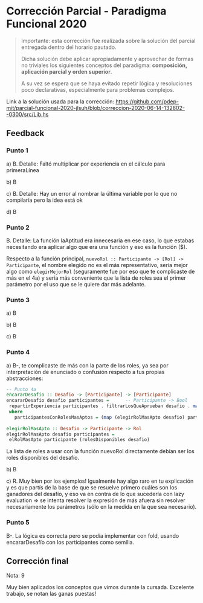 # Corrección Parcial - Paradigma Funcional 2020

> Importante: esta corrección fue realizada sobre la solución del parcial entregada dentro del horario pautado.
>
> Dicha solución debe aplicar apropiadamente y aprovechar de formas no triviales los siguientes conceptos del paradigma: **composición, aplicación parcial y orden superior**.
>
> A su vez se espera que se haya evitado repetir lógica y resoluciones poco declarativas, especialmente para problemas complejos.

Link a la solución usada para la corrección: https://github.com/pdep-mit/parcial-funcional-2020-jlsuh/blob/correccion-2020-06-14-132802--0300/src/Lib.hs

## Feedback

### Punto 1

 a) B. Detalle: Faltó multiplicar por experiencia en el cálculo para primeraLínea

 b) B

 c) B. Detalle: Hay un error al nombrar la última variable por lo que no compilaría pero la idea está ok

 d) B

### Punto 2

B. Detalle: La función laAptitud era innecesaria en ese caso, lo que estabas necesitando era aplicar algo que era una función y eso es la función ($).

Respecto a la función principal, `nuevoRol :: Participante -> [Rol] -> Participante`, el nombre elegido no es el más representativo, sería mejor algo como `elegirMejorRol` (seguramente fue por eso que te complicaste de más en el 4a) y sería más conveniente que la lista de roles sea el primer parámetro por el uso que se le quiere dar más adelante.

### Punto 3

 a) B

 b) B

 c) B

### Punto 4

 a) B-, te complicaste de más con la parte de los roles, ya sea por interpretación de enunciado o confusión respecto a tus propias abstracciones:
 
 ```haskell
 -- Punto 4a
encararDesafio :: Desafio -> [Participante] -> [Participante]
encararDesafio desafio participantes =      -- Participante -> Bool                                 -- [Rol]
  repartirExperiencia participantes . filtrarLosQueAprueban desafio . map (flip nuevoRol participantesConRolesMasAptos) $ participantes
  where
    participantesConRolesMasAptos = (map (elegirRolMasApto desafio) participantes) -- [Rol]
    
elegirRolMasApto :: Desafio -> Participante -> Rol
elegirRolMasApto desafio participantes =
  elRolMasApto participante (rolesDisponibles desafio)
 ```
 
 La lista de roles a usar con la función nuevoRol directamente debían ser los roles disponibles del desafío.

 b) B

 c) R. Muy bien por los ejemplos! Igualmente hay algo raro en tu explicación y es que partís de la base de que se resuelve primero cuáles son los ganadores del desafío, y eso va en contra de lo que sucedería con lazy evaluation => se intenta resolver la expresión de más afuera sin resolver necesariamente los parámetros (sólo en la medida en la que sea necesario).

### Punto 5

B-. La lógica es correcta pero se podía implementar con fold, usando encararDesafío con los participantes como semilla.

## Corrección final

Nota: 9

Muy bien aplicados los conceptos que vimos durante la cursada. Excelente trabajo, se notan las ganas puestas!

